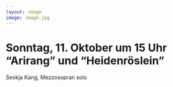 ```yaml
---
layout: image
image: image.jpg
---
```


# Sonntag, 11. Oktober um 15 Uhr  “Arirang” und “Heidenröslein”

Seokja Kang, Mezzosopran solo
